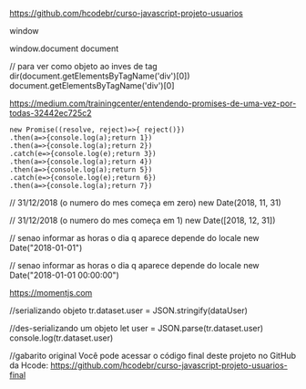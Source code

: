 https://github.com/hcodebr/curso-javascript-projeto-usuarios

window

window.document
document

// para ver como objeto ao inves de tag
dir(document.getElementsByTagName('div')[0])
document.getElementsByTagName('div')[0]

https://medium.com/trainingcenter/entendendo-promises-de-uma-vez-por-todas-32442ec725c2

```
new Promise((resolve, reject)=>{ reject()})
.then(a=>{console.log(a);return 1})
.then(a=>{console.log(a);return 2})
.catch(e=>{console.log(e);return 3})
.then(a=>{console.log(a);return 4})
.then(a=>{console.log(a);return 5})
.catch(e=>{console.log(e);return 6})
.then(a=>{console.log(a);return 7})
```


// 31/12/2018 (o numero do mes começa em zero)
new Date(2018, 11, 31)

// 31/12/2018 (o numero do mes começa em 1)
new Date([2018, 12, 31])

// senao informar as horas o dia q aparece depende do locale
new Date("2018-01-01")

// senao informar as horas o dia q aparece depende do locale
new Date("2018-01-01 00:00:00")


https://momentjs.com

//serializando objeto
tr.dataset.user = JSON.stringify(dataUser)

//des-serializando um objeto
let user = JSON.parse(tr.dataset.user)
console.log(tr.dataset.user)

//gabarito original
Você pode acessar o código final deste projeto no GitHub da Hcode: 
https://github.com/hcodebr/curso-javascript-projeto-usuarios-final
